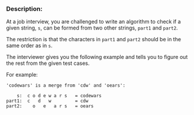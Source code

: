 ### Description:

At a job interview, you are challenged to write an algorithm to check if a given string, `s`, can be formed from two other strings, `part1` and `part2`.

The restriction is that the characters in `part1` and `part2` should be in the same order as in `s`.

The interviewer gives you the following example and tells you to figure out the rest from the given test cases.

For example:

```
'codewars' is a merge from 'cdw' and 'oears':

    s:  c o d e w a r s   = codewars
part1:  c   d   w         = cdw
part2:    o   e   a r s   = oears
```
